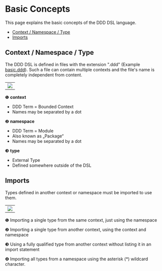 # Basic Concepts
This page explains the basic concepts of the DDD DSL language.

* [Context / Namespace / Type](#context--namespace--type)
* [Imports](#imports)


## Context / Namespace / Type
The DDD DSL is defined in files with the extension ".ddd" (Example [basic.ddd](basic.ddd)).
Such a file can contain multiple contexts and the file's name is completely independent from content.

<table><tr><td><img src="https://cdn.rawgit.com/fuinorg/org.fuin.dsl.ddd/8642a1478454d26c95b9b2b242accbd1b59ede05/doc/dsl/basic.ddd.svg"></td></tr></table>

&#x2776; **context**
* DDD Term = Bounded Context
* Names may be separated by a dot

&#x2777; **namespace**
* DDD Term = Module
* Also known as „Package“
* Names may be separated by a dot

&#x2778; **type**
* External Type
* Defined somewhere outside of the DSL

## Imports
Types defined in another context or namespace must be imported to use them.

<table><tr><td><img src="https://cdn.rawgit.com/fuinorg/org.fuin.dsl.ddd/8642a1478454d26c95b9b2b242accbd1b59ede05/doc/dsl/import.ddd.svg"></td></tr></table>

&#x2776; Importing a single type from the same context, just using the namespace

&#x2777; Importing a single type from another context, using the context and namespace

&#x2778; Using a fully qualified type from another context without listing it in an import statement

&#x2779; Importing all types from a namespace using the asterisk (*) wildcard character.
